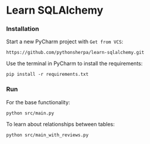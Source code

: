# Learn SQLAlchemy

### Installation

Start a new PyCharm project with `Get from VCS`:

```
https://github.com/pythonsherpa/learn-sqlalchemy.git
```

Use the terminal in PyCharm to install the requirements:

`pip install -r requirements.txt`

### Run

For the base functionality:

`python src/main.py`

To learn about relationships between tables:

`python src/main_with_reviews.py`